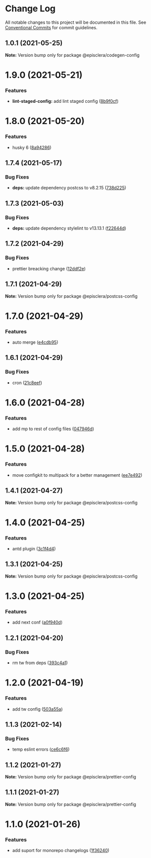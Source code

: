 # Change Log

All notable changes to this project will be documented in this file.
See [Conventional Commits](https://conventionalcommits.org) for commit guidelines.

## 1.0.1 (2021-05-25)

**Note:** Version bump only for package @episclera/codegen-config





# 1.9.0 (2021-05-21)


### Features

* **lint-staged-config:** add lint staged config ([8b9f0cf](https://github.com/episclera/multipack/commit/8b9f0cfbb37d275a32db279ae343daa631ecacb5))





# 1.8.0 (2021-05-20)


### Features

* husky 6 ([8a94286](https://github.com/episclera/multipack/commit/8a94286d955e154f8fb784c37f313cfd64cf5da3))





## 1.7.4 (2021-05-17)


### Bug Fixes

* **deps:** update dependency postcss to v8.2.15 ([738d225](https://github.com/episclera/multipack/commit/738d22503d19ae360973f0095c23fab0d06f659c))





## 1.7.3 (2021-05-03)


### Bug Fixes

* **deps:** update dependency stylelint to v13.13.1 ([f22644d](https://github.com/episclera/multipack/commit/f22644dee2ce1dfa0861fbcd70f7ecfc1504755b))





## 1.7.2 (2021-04-29)


### Bug Fixes

* prettier breacking change ([12ddf2e](https://github.com/episclera/multipack/commit/12ddf2e70735e70ef08c2c191401c242133fd1e3))





## 1.7.1 (2021-04-29)

**Note:** Version bump only for package @episclera/postcss-config





# 1.7.0 (2021-04-29)


### Features

* auto merge ([e4cdb95](https://github.com/episclera/multipack/commit/e4cdb95c24ba582712634ecbda8111104b1fe9c5))





## 1.6.1 (2021-04-29)


### Bug Fixes

* cron ([21c8eef](https://github.com/episclera/multipack/commit/21c8eef2e7bb33efa8b0202ae9a72f130c60199d))





# 1.6.0 (2021-04-28)


### Features

* add mp to rest of config files ([047946d](https://github.com/episclera/multipack/commit/047946df0867089c36ec3b6af89482ee336b494e))





# 1.5.0 (2021-04-28)


### Features

* move configkit to multipack for a better management ([ee7e492](https://github.com/episclera/multipack/commit/ee7e492850af42abd843a73a62820bb0ac843e75))





## 1.4.1 (2021-04-27)

**Note:** Version bump only for package @episclera/postcss-config

# 1.4.0 (2021-04-25)

### Features

- antd plugin ([3c1f4d4](https://github.com/episclera/multipack/commit/3c1f4d4d2df0daab9ada0a55015beabc6bd86918))

## 1.3.1 (2021-04-25)

**Note:** Version bump only for package @episclera/postcss-config

# 1.3.0 (2021-04-25)

### Features

- add next conf ([a0f940d](https://github.com/episclera/multipack/commit/a0f940defd1c9ed5c0205f42363aca27400a2a40))

## 1.2.1 (2021-04-20)

### Bug Fixes

- rm tw from deps ([393c4a1](https://github.com/episclera/multipack/commit/393c4a1f70c9040cee1ab46f661673924996cc42))

# 1.2.0 (2021-04-19)

### Features

- add tw config ([503a55a](https://github.com/episclera/multipack/commit/503a55abe88ca26f3a11e0f8f544cfdd21ef3a0f))

## 1.1.3 (2021-02-14)

### Bug Fixes

- temp eslint errors ([ce6c6f6](https://github.com/episclera/multipack/commit/ce6c6f6dd8d9d73467a4baac039685475990a392))

## 1.1.2 (2021-01-27)

**Note:** Version bump only for package @episclera/prettier-config

## 1.1.1 (2021-01-27)

**Note:** Version bump only for package @episclera/prettier-config

# 1.1.0 (2021-01-26)

### Features

- add suport for monorepo changelogs ([1f36240](https://github.com/episclera/multipack/commit/1f3624042b2c6265f42c512cdbffe8d6240493ed))
